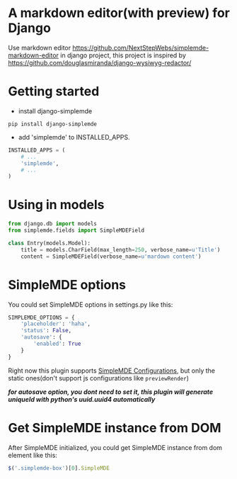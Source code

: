 # A markdown editor(with preview) for Django
Use markdown editor https://github.com/NextStepWebs/simplemde-markdown-editor in django project, this project is inspired by https://github.com/douglasmiranda/django-wysiwyg-redactor/ 

# Getting started
* install django-simplemde
```
pip install django-simplemde
```

* add 'simplemde' to INSTALLED_APPS.

```python
INSTALLED_APPS = (
    # ...
    'simplemde',
    # ...
)
```

# Using in models
```python
from django.db import models
from simplemde.fields import SimpleMDEField

class Entry(models.Model):
    title = models.CharField(max_length=250, verbose_name=u'Title')
    content = SimpleMDEField(verbose_name=u'mardown content')
```

# SimpleMDE options
You could set SimpleMDE options in settings.py like this:

```python
SIMPLEMDE_OPTIONS = {
    'placeholder': 'haha',
    'status': False,
    'autosave': {
        'enabled': True
    }
}
```

Right now this plugin supports [SimpleMDE Configurations](https://github.com/NextStepWebs/simplemde-markdown-editor#configuration), but only the static ones(don't support js configurations like ```previewRender```)

***for autosave option, you dont need to set it, this plugin will generate uniqueId with python's uuid.uuid4 automatically***

# Get SimpleMDE instance from DOM

After SimpleMDE initialized, you could get SimpleMDE instance from dom element like this:

```javascript
$('.simplemde-box')[0].SimpleMDE
```